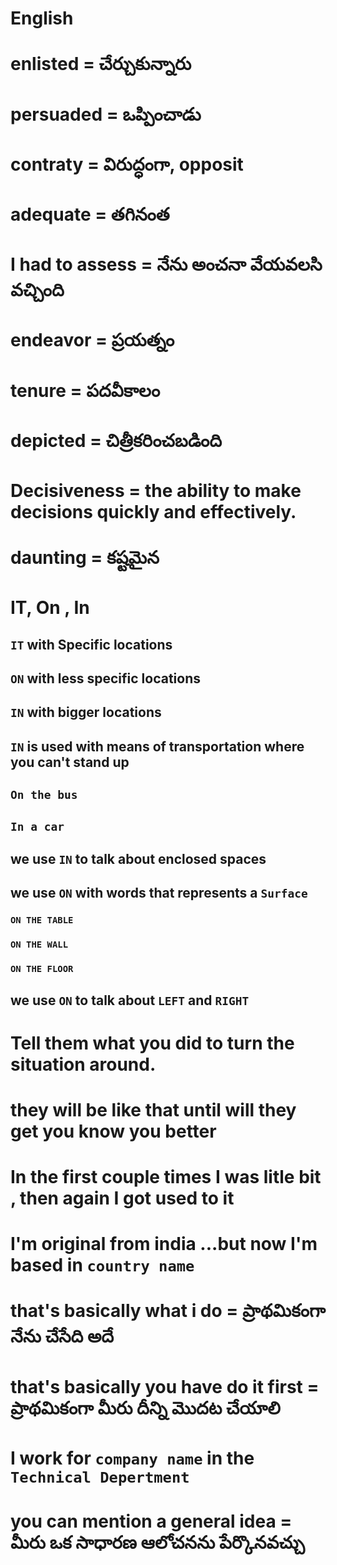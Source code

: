 # English

# enlisted = చేర్చుకున్నారు
# persuaded = ఒప్పించాడు
# contraty = విరుద్ధంగా, opposit
# adequate = తగినంత
# I had to assess = నేను అంచనా వేయవలసి వచ్చింది
# endeavor = ప్రయత్నం
# tenure = పదవీకాలం
# depicted = చిత్రీకరించబడింది
# Decisiveness = the ability to make decisions quickly and effectively.
# daunting = కష్టమైన
# 

# IT, On , In

## `IT` with Specific locations 
## `ON` with less specific locations
## `IN` with bigger locations

## `IN` is used with means of transportation where you can't stand up
## `On the bus`
## `In a car`
## we use `IN` to talk about enclosed spaces


## we use `ON` with words that represents a `Surface`
### `ON THE TABLE`
### `ON THE WALL`
### `ON THE FLOOR`
## we use `ON` to talk about `LEFT` and `RIGHT`



#  Tell them what you did to turn the situation around. 
#  they will be like that until will they get you know you better
#  In the first couple times I was litle bit ` `, then again I got used to it
#  I'm original from india ...but now I'm based in `country name`
# that's basically what i do = ప్రాథమికంగా నేను చేసేది అదే
# that's basically you have do it first = ప్రాథమికంగా మీరు దీన్ని మొదట చేయాలి
# I work for `company name` in the `Technical Depertment`
#  you can mention a general idea  = మీరు ఒక సాధారణ ఆలోచనను పేర్కొనవచ్చు
